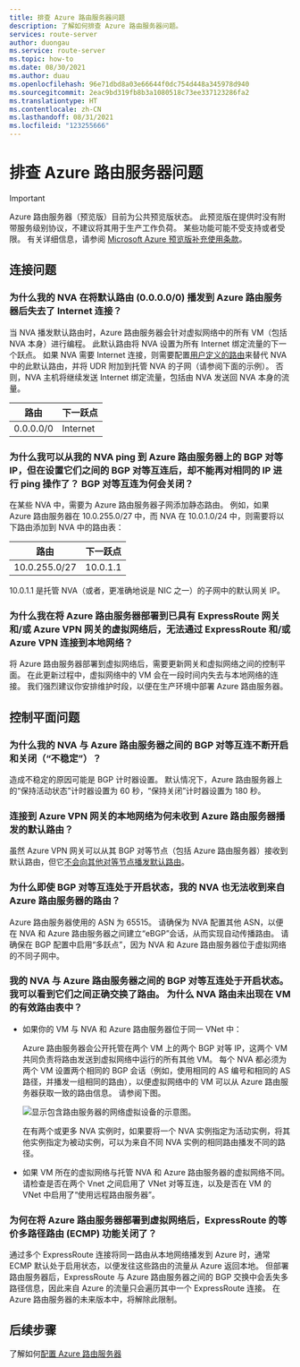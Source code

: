 ```yaml
---
title: 排查 Azure 路由服务器问题
description: 了解如何排查 Azure 路由服务器问题。
services: route-server
author: duongau
ms.service: route-server
ms.topic: how-to
ms.date: 08/30/2021
ms.author: duau
ms.openlocfilehash: 96e71dbd8a03e66644f0dc754d448a345978d940
ms.sourcegitcommit: 2eac9bd319fb8b3a1080518c73ee337123286fa2
ms.translationtype: HT
ms.contentlocale: zh-CN
ms.lasthandoff: 08/31/2021
ms.locfileid: "123255666"
---
```

# <a name="troubleshooting-azure-route-server-issues"></a>排查 Azure 路由服务器问题

> [!IMPORTANT]
> Azure 路由服务器（预览版）目前为公共预览版状态。
> 此预览版在提供时没有附带服务级别协议，不建议将其用于生产工作负荷。 某些功能可能不受支持或者受限。
> 有关详细信息，请参阅 [Microsoft Azure 预览版补充使用条款](https://azure.microsoft.com/support/legal/preview-supplemental-terms/)。

## <a name="connectivity-issues"></a>连接问题

### <a name="why-does-my-nva-lose-internet-connectivity-after-it-advertises-the-default-route-00000-to-azure-route-server"></a>为什么我的 NVA 在将默认路由 (0.0.0.0/0) 播发到 Azure 路由服务器后失去了 Internet 连接？
当 NVA 播发默认路由时，Azure 路由服务器会针对虚拟网络中的所有 VM（包括 NVA 本身）进行编程。 此默认路由将 NVA 设置为所有 Internet 绑定流量的下一个跃点。 如果 NVA 需要 Internet 连接，则需要配置[用户定义的路由](../virtual-network/virtual-networks-udr-overview.md)来替代 NVA 中的此默认路由，并将 UDR 附加到托管 NVA 的子网（请参阅下面的示例）。 否则，NVA 主机将继续发送 Internet 绑定流量，包括由 NVA 发送回 NVA 本身的流量。

| 路由 | 下一跃点 |
|-------|----------|
| 0.0.0.0/0 | Internet |


### <a name="why-can-i-ping-from-my-nva-to-the-bgp-peer-ip-on-azure-route-server-but-after-i-set-up-the-bgp-peering-between-them-i-cant-ping-the-same-ip-anymore-why-does-the-bgp-peering-go-down"></a>为什么我可以从我的 NVA ping 到 Azure 路由服务器上的 BGP 对等 IP，但在设置它们之间的 BGP 对等互连后，却不能再对相同的 IP 进行 ping 操作了？ BGP 对等互连为何会关闭？

在某些 NVA 中，需要为 Azure 路由服务器子网添加静态路由。 例如，如果 Azure 路由服务器在 10.0.255.0/27 中，而 NVA 在 10.0.1.0/24 中，则需要将以下路由添加到 NVA 中的路由表：

| 路由 | 下一跃点 |
|-------|----------|
| 10.0.255.0/27 | 10.0.1.1 |

10.0.1.1 是托管 NVA（或者，更准确地说是 NIC 之一）的子网中的默认网关 IP。

### <a name="why-do-i-lose-connectivity-to-my-on-premises-network-over-expressroute-andor-azure-vpn-when-im-deploying-azure-route-server-to-a-virtual-network-that-already-has-expressroute-gateway-andor-azure-vpn-gateway"></a>为什么我在将 Azure 路由服务器部署到已具有 ExpressRoute 网关和/或 Azure VPN 网关的虚拟网络后，无法通过 ExpressRoute 和/或 Azure VPN 连接到本地网络？
将 Azure 路由服务器部署到虚拟网络后，需要更新网关和虚拟网络之间的控制平面。 在此更新过程中，虚拟网络中的 VM 会在一段时间内失去与本地网络的连接。 我们强烈建议你安排维护时段，以便在生产环境中部署 Azure 路由服务器。  

## <a name="control-plane-issues"></a>控制平面问题

### <a name="why-is-the-bgp-peering-between-my-nva-and-the-azure-route-server-going-up-and-down-flapping"></a>为什么我的 NVA 与 Azure 路由服务器之间的 BGP 对等互连不断开启和关闭（“不稳定”）？

造成不稳定的原因可能是 BGP 计时器设置。 默认情况下，Azure 路由服务器上的“保持活动状态”计时器设置为 60 秒，“保持关闭”计时器设置为 180 秒。

### <a name="why-does-my-on-premises-network-connected-to-azure-vpn-gateway-not-receive-the-default-route-advertised-by-azure-route-server"></a>连接到 Azure VPN 网关的本地网络为何未收到 Azure 路由服务器播发的默认路由？

虽然 Azure VPN 网关可以从其 BGP 对等节点（包括 Azure 路由服务器）接收到默认路由，但它[不会向其他对等节点播发默认路由](../vpn-gateway/vpn-gateway-vpn-faq.md#what-address-prefixes-will-azure-vpn-gateways-advertise-to-me)。 

### <a name="why-does-my-nva-not-receive-routes-from-azure-route-server-even-though-the-bgp-peering-is-up"></a>为什么即使 BGP 对等互连处于开启状态，我的 NVA 也无法收到来自 Azure 路由服务器的路由？

Azure 路由服务器使用的 ASN 为 65515。 请确保为 NVA 配置其他 ASN，以便在 NVA 和 Azure 路由服务器之间建立“eBGP”会话，从而实现自动传播路由。 请确保在 BGP 配置中启用“多跃点”，因为 NVA 和 Azure 路由服务器位于虚拟网络的不同子网中。

### <a name="the-bgp-peering-between-my-nva-and-azure-route-server-is-up-i-can-see-routes-exchanged-correctly-between-them-why-arent-the-nva-routes-in-the-effective-routing-table-of-my-vm"></a>我的 NVA 与 Azure 路由服务器之间的 BGP 对等互连处于开启状态。 我可以看到它们之间正确交换了路由。 为什么 NVA 路由未出现在 VM 的有效路由表中？ 

* 如果你的 VM 与 NVA 和 Azure 路由服务器位于同一 VNet 中：

     Azure 路由服务器会公开托管在两个 VM 上的两个 BGP 对等 IP，这两个 VM 共同负责将路由发送到虚拟网络中运行的所有其他 VM。 每个 NVA 都必须为两个 VM 设置两个相同的 BGP 会话（例如，使用相同的 AS 编号和相同的 AS 路径，并播发一组相同的路由），以便虚拟网络中的 VM 可以从 Azure 路由服务器获取一致的路由信息。 请参阅下图。

    ![显示包含路由服务器的网络虚拟设备的示意图。](./media/faq/network-virtual-appliances.png)

    在有两个或更多 NVA 实例时，如果要将一个 NVA 实例指定为活动实例，将其他实例指定为被动实例，可以为来自不同 NVA 实例的相同路由播发不同的路径。

* 如果 VM 所在的虚拟网络与托管 NVA 和 Azure 路由服务器的虚拟网络不同。 请检查是否在两个 Vnet 之间启用了 VNet 对等互连，以及是否在 VM 的 VNet 中启用了“使用远程路由服务器”。

### <a name="why-is-the-equal-cost-multi-path-ecmp-function-of-my-expressroute-turned-off-after-i-deploy-azure-route-server-to-the-virtual-network"></a>为何在将 Azure 路由服务器部署到虚拟网络后，ExpressRoute 的等价多路径路由 (ECMP) 功能关闭了？

通过多个 ExpressRoute 连接将同一路由从本地网络播发到 Azure 时，通常 ECMP 默认处于启用状态，以便发往这些路由的流量从 Azure 返回本地。 但部署路由服务器后，ExpressRoute 与 Azure 路由服务器之间的 BGP 交换中会丢失多路径信息，因此来自 Azure 的流量只会遍历其中一个 ExpressRoute 连接。 在 Azure 路由服务器的未来版本中，将解除此限制。  

## <a name="next-steps"></a>后续步骤

了解如何[配置 Azure 路由服务器](quickstart-configure-route-server-powershell.md)
